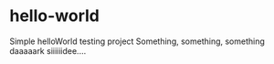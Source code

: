 # hello-world
Simple helloWorld testing project
Something, something, something daaaaark siiiiiidee....
